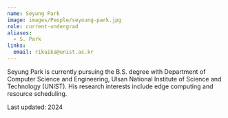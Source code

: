 ```yaml
---
name: Seyung Park
image: images/People/seyoung-park.jpg
role: current-undergrad
aliases:
  - S. Park
links:
  email: rikaika@unist.ac.kr
---
```


Seyung Park is currently pursuing the B.S. degree with Department of Computer Science and Engineering, Ulsan National Institute of Science and Technology (UNIST). His research interests include edge computing and resource scheduling.


Last updated: 2024